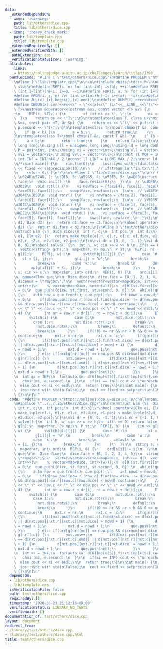 ```yaml
---
data:
  _extendedDependsOn:
  - icon: ':warning:'
    path: lib/others/dice.cpp
    title: lib/others/dice.cpp
  - icon: ':heavy_check_mark:'
    path: lib/template.cpp
    title: lib/template.cpp
  _extendedRequiredBy: []
  _extendedVerifiedWith: []
  _pathExtension: cpp
  _verificationStatusIcon: ':warning:'
  attributes:
    links:
    - https://onlinejudge.u-aizu.ac.jp/challenges/search/titles/1290
  bundledCode: "#line 1 \"test/others/dice.cpp\"\n#define PROBLEM \"https://onlinejudge.u-aizu.ac.jp/challenges/search/titles/1290\"\
    \n#line 1 \"lib/template.cpp\"\n\n\n\n#include <bits/stdc++.h>\n\nusing namespace\
    \ std;\n\n#define REP(i, n) for (int i=0; i<(n); ++i)\n#define RREP(i, n) for\
    \ (int i=(int)(n)-1; i>=0; --i)\n#define FOR(i, a, n) for (int i=(a); i<(n); ++i)\n\
    #define RFOR(i, a, n) for (int i=(int)(n)-1; i>=(a); --i)\n\n#define SZ(x) ((int)(x).size())\n\
    #define ALL(x) (x).begin(),(x).end()\n\n#define DUMP(x) cerr<<#x<<\" = \"<<(x)<<endl\n\
    #define DEBUG(x) cerr<<#x<<\" = \"<<(x)<<\" (L\"<<__LINE__<<\")\"<<endl;\n\ntemplate<class\
    \ T>\nostream &operator<<(ostream &os, const vector <T> &v) {\n    os << \"[\"\
    ;\n    REP(i, SZ(v)) {\n        if (i) os << \", \";\n        os << v[i];\n  \
    \  }\n    return os << \"]\";\n}\n\ntemplate<class T, class U>\nostream &operator<<(ostream\
    \ &os, const pair <T, U> &p) {\n    return os << \"(\" << p.first << \" \" <<\
    \ p.second << \")\";\n}\n\ntemplate<class T>\nbool chmax(T &a, const T &b) {\n\
    \    if (a < b) {\n        a = b;\n        return true;\n    }\n    return false;\n\
    }\n\ntemplate<class T>\nbool chmin(T &a, const T &b) {\n    if (b < a) {\n   \
    \     a = b;\n        return true;\n    }\n    return false;\n}\n\nusing ll =\
    \ long long;\nusing ull = unsigned long long;\nusing ld = long double;\nusing\
    \ P = pair<int, int>;\nusing vi = vector<int>;\nusing vll = vector<ll>;\nusing\
    \ vvi = vector<vi>;\nusing vvll = vector<vll>;\n\nconst ll MOD = 1e9 + 7;\nconst\
    \ int INF = INT_MAX / 2;\nconst ll LINF = LLONG_MAX / 2;\nconst ld eps = 1e-9;\n\
    \n/*\nint main() {\n    cin.tie(0);\n    ios::sync_with_stdio(false);\n    cout\
    \ << fixed << setprecision(10);\n\n    // ifstream in(\"in.txt\");\n    // cin.rdbuf(in.rdbuf());\n\
    \n    return 0;\n}\n*/\n\n\n#line 2 \"lib/others/dice.cpp\"\n\n// 0: \u4E0A, 1:\
    \ \u624B\u524D, 2: \u5DE6, 3: \u5965, 4: \u53F3, 5: \u4E0B\nstruct Dice {\n  vi\
    \ face;\n  void init() {\n    face.resize(6);\n  }\n\n  // \u5DE6\u306B\u8EE2\u304C\
    \u3059\n  void rotl() {\n    vi newface = {face[4], face[1], face[0], face[3],\
    \ face[5], face[2]};\n    swap(face, newface);\n  }\n\n  // \u53F3\u306B\u8EE2\
    \u304C\u3059\n  void rotr() {\n    vi newface = {face[2], face[1], face[5], face[3],\
    \ face[0], face[4]};\n    swap(face, newface);\n  }\n\n  // \u5965\u306B\u8EE2\
    \u304C\u3059\n  void rotu() {\n    vi newface = {face[1], face[5], face[2], face[0],\
    \ face[4], face[3]};\n    swap(face, newface);\n  }\n\n  // \u624B\u524D\u306B\
    \u8EE2\u304C\u3059\n  void rotd() {\n    vi newface = {face[3], face[0], face[2],\
    \ face[5], face[4], face[1]};\n    swap(face, newface);\n  }\n};\n\nbool operator==(Dice\
    \ d1, Dice d2) {\n  return d1.face == d2.face;\n}\n\nbool operator<(Dice d1, Dice\
    \ d2) {\n  return d1.face < d2.face;\n}\n#line 3 \"test/others/dice.cpp\"\n\n\n\
    \nstruct Elm {\n  Dice dice;\n  int r, c;\n  int pos;\n  int d;\n};\n\nbool operator<(Elm\
    \ e1, Elm e2) {\n  return make_tuple(e1.d, e1.r, e1.c, e1.dice, e1.pos) < make_tuple(e2.d,\
    \ e2.r, e2.c, e2.dice, e2.pos);\n}\n\nvi dr = {0, 0, -1, 1};\nvi dc = {-1, 1,\
    \ 0, 0};\n\nbool solve() {\n  int h, w; cin >> w >> h;\n  if(h == 0) return false;\n\
    \  vector<string> g(h);\n  map<char, P> mp;\n  P st;\n  REP(i, h) {\n    cin >>\
    \ g[i];\n    REP(j, w) {\n      switch(g[i][j]) {\n        case '#':\n       \
    \   st = {i, j};\n          g[i][j] = 'w';\n          break;\n        case 'w':\n\
    \          break;\n        case 'k':\n          break;\n        default:\n   \
    \       mp[g[i][j]] = {i, j};\n          break;\n      }\n    }\n  }\n\n  string\
    \ s; cin >> s;\n  map<char, int> ord;\n  REP(i, 6) {\n    ord[s[i]] = i;\n  }\n\
    \n  queue<Elm> que;\n\n  Dice dice;\n  dice.face = {0, 1, 2, 3, 4, 5};\n  string\
    \ dicenum = \"rmygbc\";\n\n  vector<vector<vector<map<Dice, int>>>> d(7, vector<vector<map<Dice,\
    \ int>>>(\n    h, vector<map<Dice, int>>(w)));\n  d[0][st.first][st.second][dice]\
    \ = 0;\n  que.push({dice, st.first, st.second, 0, 0});\n  while(!que.empty())\
    \ {\n    auto now = que.front(); que.pop();\n    int nowd = now.d;\n    now.d\
    \ = 0;\n    if(d[now.pos][now.r][now.c].find(now.dice) != d[now.pos][now.r][now.c].end()\
    \ && d[now.pos][now.r][now.c][now.dice] < nowd) continue;\n\n    //cout << now.r\
    \ << \" \" << now.c << \" \" << now.pos << \" \" << nowd << endl;\n\n    REP(i,\
    \ 4) {\n      int nr = now.r + dr[i], nc = now.c + dc[i];\n      Elm nxt = now;\n\
    \      switch(i) {\n        case 0:\n          nxt.dice.rotl();\n          break;\n\
    \        case 1:\n          nxt.dice.rotr();\n          break;\n        case 2:\n\
    \          nxt.dice.rotu();\n          break;\n        default:\n          nxt.dice.rotd();\n\
    \          break;\n      }\n      if(!(0 <= nr && nr < h && 0 <= nc && nc < w))\
    \ continue;\n      nxt.r = nr;\n      nxt.c = nc;\n      if(g[nr][nc] == 'w')\
    \ {\n        if(d[nxt.pos][nxt.r][nxt.c].find(nxt.dice) == d[nxt.pos][nxt.r][nxt.c].end()\
    \ || d[nxt.pos][nxt.r][nxt.c][nxt.dice] > nowd + 1) {\n          d[nxt.pos][nxt.r][nxt.c][nxt.dice]\
    \ = nowd + 1;\n          nxt.d = nowd + 1;\n          que.push(nxt);\n       \
    \ }\n      } else if(ord[g[nr][nc]] == now.pos && dicenum[nxt.dice.face[0]] ==\
    \ g[nr][nc]) {\n        nxt.pos++;\n        if(d[nxt.pos][nxt.r][nxt.c].find(nxt.dice)\
    \ == d[nxt.pos][nxt.r][nxt.c].end() || d[nxt.pos][nxt.r][nxt.c][nxt.dice] > nowd\
    \ + 1) {\n          d[nxt.pos][nxt.r][nxt.c][nxt.dice] = nowd + 1;\n         \
    \ nxt.d = nowd + 1;\n          que.push(nxt);\n        }\n      }\n    }\n  }\n\
    \n  int mi = INF;\n  for(auto &e: d[6][mp[s[5]].first][mp[s[5]].second]) {\n \
    \   chmin(mi, e.second);\n  }\n\n  if(mi == INF) cout << \"unreachable\" << endl;\n\
    \  else cout << mi << endl;\n\n  return true;\n}\n\nint main() {\n  cin.tie(0);\n\
    \  ios::sync_with_stdio(false);\n  cout << fixed << setprecision(10);\n\n  while(solve())\
    \ {}\n\n}\n"
  code: "#define PROBLEM \"https://onlinejudge.u-aizu.ac.jp/challenges/search/titles/1290\"\
    \n#include \"../../lib/others/dice.cpp\"\n\n\n\nstruct Elm {\n  Dice dice;\n \
    \ int r, c;\n  int pos;\n  int d;\n};\n\nbool operator<(Elm e1, Elm e2) {\n  return\
    \ make_tuple(e1.d, e1.r, e1.c, e1.dice, e1.pos) < make_tuple(e2.d, e2.r, e2.c,\
    \ e2.dice, e2.pos);\n}\n\nvi dr = {0, 0, -1, 1};\nvi dc = {-1, 1, 0, 0};\n\nbool\
    \ solve() {\n  int h, w; cin >> w >> h;\n  if(h == 0) return false;\n  vector<string>\
    \ g(h);\n  map<char, P> mp;\n  P st;\n  REP(i, h) {\n    cin >> g[i];\n    REP(j,\
    \ w) {\n      switch(g[i][j]) {\n        case '#':\n          st = {i, j};\n \
    \         g[i][j] = 'w';\n          break;\n        case 'w':\n          break;\n\
    \        case 'k':\n          break;\n        default:\n          mp[g[i][j]]\
    \ = {i, j};\n          break;\n      }\n    }\n  }\n\n  string s; cin >> s;\n\
    \  map<char, int> ord;\n  REP(i, 6) {\n    ord[s[i]] = i;\n  }\n\n  queue<Elm>\
    \ que;\n\n  Dice dice;\n  dice.face = {0, 1, 2, 3, 4, 5};\n  string dicenum =\
    \ \"rmygbc\";\n\n  vector<vector<vector<map<Dice, int>>>> d(7, vector<vector<map<Dice,\
    \ int>>>(\n    h, vector<map<Dice, int>>(w)));\n  d[0][st.first][st.second][dice]\
    \ = 0;\n  que.push({dice, st.first, st.second, 0, 0});\n  while(!que.empty())\
    \ {\n    auto now = que.front(); que.pop();\n    int nowd = now.d;\n    now.d\
    \ = 0;\n    if(d[now.pos][now.r][now.c].find(now.dice) != d[now.pos][now.r][now.c].end()\
    \ && d[now.pos][now.r][now.c][now.dice] < nowd) continue;\n\n    //cout << now.r\
    \ << \" \" << now.c << \" \" << now.pos << \" \" << nowd << endl;\n\n    REP(i,\
    \ 4) {\n      int nr = now.r + dr[i], nc = now.c + dc[i];\n      Elm nxt = now;\n\
    \      switch(i) {\n        case 0:\n          nxt.dice.rotl();\n          break;\n\
    \        case 1:\n          nxt.dice.rotr();\n          break;\n        case 2:\n\
    \          nxt.dice.rotu();\n          break;\n        default:\n          nxt.dice.rotd();\n\
    \          break;\n      }\n      if(!(0 <= nr && nr < h && 0 <= nc && nc < w))\
    \ continue;\n      nxt.r = nr;\n      nxt.c = nc;\n      if(g[nr][nc] == 'w')\
    \ {\n        if(d[nxt.pos][nxt.r][nxt.c].find(nxt.dice) == d[nxt.pos][nxt.r][nxt.c].end()\
    \ || d[nxt.pos][nxt.r][nxt.c][nxt.dice] > nowd + 1) {\n          d[nxt.pos][nxt.r][nxt.c][nxt.dice]\
    \ = nowd + 1;\n          nxt.d = nowd + 1;\n          que.push(nxt);\n       \
    \ }\n      } else if(ord[g[nr][nc]] == now.pos && dicenum[nxt.dice.face[0]] ==\
    \ g[nr][nc]) {\n        nxt.pos++;\n        if(d[nxt.pos][nxt.r][nxt.c].find(nxt.dice)\
    \ == d[nxt.pos][nxt.r][nxt.c].end() || d[nxt.pos][nxt.r][nxt.c][nxt.dice] > nowd\
    \ + 1) {\n          d[nxt.pos][nxt.r][nxt.c][nxt.dice] = nowd + 1;\n         \
    \ nxt.d = nowd + 1;\n          que.push(nxt);\n        }\n      }\n    }\n  }\n\
    \n  int mi = INF;\n  for(auto &e: d[6][mp[s[5]].first][mp[s[5]].second]) {\n \
    \   chmin(mi, e.second);\n  }\n\n  if(mi == INF) cout << \"unreachable\" << endl;\n\
    \  else cout << mi << endl;\n\n  return true;\n}\n\nint main() {\n  cin.tie(0);\n\
    \  ios::sync_with_stdio(false);\n  cout << fixed << setprecision(10);\n\n  while(solve())\
    \ {}\n\n}\n"
  dependsOn:
  - lib/others/dice.cpp
  - lib/template.cpp
  isVerificationFile: false
  path: test/others/dice.cpp
  requiredBy: []
  timestamp: '2020-06-23 21:12:16+09:00'
  verificationStatus: LIBRARY_NO_TESTS
  verifiedWith: []
documentation_of: test/others/dice.cpp
layout: document
redirect_from:
- /library/test/others/dice.cpp
- /library/test/others/dice.cpp.html
title: test/others/dice.cpp
---
```


